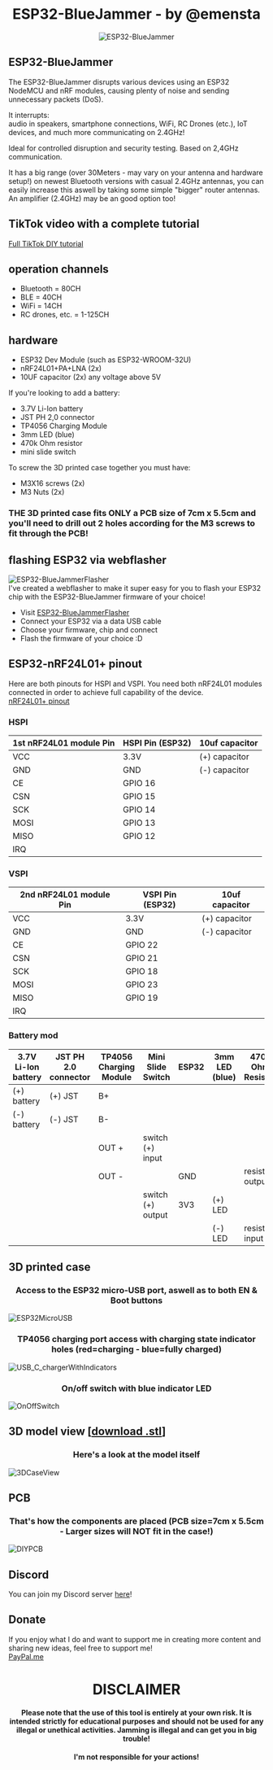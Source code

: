 <h1 align="center">ESP32-BlueJammer - by @emensta</h1>
<div align="center">
  <img src="https://dwdwpld.pages.dev/ESP32-BlueJammerBy@emensta.jpg" alt="ESP32-BlueJammer">
</div>



## ESP32-BlueJammer
The ESP32-BlueJammer disrupts various devices using an ESP32 NodeMCU and nRF modules, causing plenty of noise and sending unnecessary packets (DoS).              
                                                                    
It interrupts:                                                       
audio in speakers, smartphone connections, WiFi, RC Drones (etc.), IoT devices, and much more communicating on 2.4GHz!

Ideal for controlled disruption and security testing. Based on 2,4GHz communication.

It has a big range (over 30Meters - may vary on your antenna and hardware setup!) on newest Bluetooth versions with casual 2.4GHz antennas, you can easily increase this aswell by taking some simple "bigger" router antennas.
An amplifier (2.4GHz) may be an good option too!




## TikTok video with a complete tutorial
[Full TikTok DIY tutorial](https://www.tiktok.com/@emensta/video/7389783018002550049)



## operation channels
- Bluetooth = 80CH
- BLE = 40CH
- WiFi = 14CH
- RC drones, etc. = 1-125CH



## hardware
- ESP32 Dev Module (such as ESP32-WROOM-32U)
- nRF24L01+PA+LNA (2x)
- 10UF capacitor (2x) any voltage above 5V

If you're looking to add a battery:
- 3.7V Li-Ion battery
- JST PH 2,0 connector
- TP4056 Charging Module
- 3mm LED (blue)
- 470k Ohm resistor
- mini slide switch

To screw the 3D printed case together you must have:
- M3X16 screws (2x)
- M3 Nuts (2x)
### THE 3D printed case fits ONLY a PCB size of 7cm x 5.5cm and you'll need to drill out 2 holes according for the M3 screws to fit through the PCB!


## flashing ESP32 via webflasher
![ESP32-BlueJammerFlasher](https://dwdwpld.pages.dev/ESP32BlueJammerFlasher.png)                                                                 
I've created a webflasher to make it super easy for you to flash your ESP32 chip with the ESP32-BlueJammer firmware of your choice!
- Visit [ESP32-BlueJammerFlasher](https://esp32-bluejammerflasher.pages.dev)
- Connect your ESP32 via a data USB cable
- Choose your firmware, chip and connect
- Flash the firmware of your choice :D



## ESP32-nRF24L01+ pinout
Here are both pinouts for HSPI and VSPI. You need both nRF24L01 modules connected in order to achieve full capability of the device.                
[nRF24L01+ pinout](https://dwdwpld.pages.dev/nRF24L01pinout.png)
### HSPI
| 1st nRF24L01 module Pin | HSPI Pin (ESP32) | 10uf capacitor |
|---------------|------------------|--------------------|
| VCC           | 3.3V             | (+) capacitor |
| GND           | GND              | (-) capacitor |
| CE            | GPIO 16          |
| CSN           | GPIO 15          |
| SCK           | GPIO 14          |
| MOSI          | GPIO 13          |
| MISO          | GPIO 12          |
| IRQ           |     |

### VSPI 
| 2nd nRF24L01 module Pin | VSPI Pin (ESP32) | 10uf capacitor |
|---------------|------------------|--------------------|
| VCC           | 3.3V             | (+) capacitor |
| GND           | GND              | (-) capacitor |
| CE            | GPIO 22          |
| CSN           | GPIO 21          |
| SCK           | GPIO 18          |
| MOSI          | GPIO 23          |
| MISO          | GPIO 19          |
| IRQ           |     |

### Battery mod
| 3.7V Li-Ion battery | JST PH 2.0 connector | TP4056 Charging Module | Mini Slide Switch | ESP32 | 3mm LED (blue) | 470k Ohm Resistor |
|---------------------|----------------------|------------------------|-------------------|-------|----------------|--------------------|
| (+) battery         | (+) JST              | B+                     |                   |       |                |                    |
| (-) battery         | (-) JST              | B-                     |                   |       |                |                    |
|                     |                      | OUT +                  | switch (+) input  |       |                |                    |
|                     |                      | OUT -                  |                   | GND   |                | resistor output    |
|                     |                      |                        | switch (+) output | 3V3   | (+) LED        |                    |
|                     |                      |                        |                   |       | (-) LED        | resistor input     |


## 3D printed case

<h3 align="center">Access to the ESP32 micro-USB port, aswell as to both EN & Boot buttons</h3>

![ESP32MicroUSB](https://dwdwpld.pages.dev/ESP32-BlueJammerMicroUsb.jpg)

<h3 align="center">TP4056 charging port access with charging state indicator holes (red=charging - blue=fully charged)</h3>

![USB_C_chargerWithIndicators](https://dwdwpld.pages.dev/ESP32-BlueJammerUSB_C_chargerWithIndicators.jpg)

<h3 align="center">On/off switch with blue indicator LED</h3>

![OnOffSwitch](https://dwdwpld.pages.dev/ESP32-BlueJammerOnOffSwitch.jpg)



## 3D model view [[download .stl](https://dwdwpld.pages.dev/ESP32-BlueJammerBy@emensta3DCase.stl)]

<h3 align="center">Here's a look at the model itself</h3>

![3DCaseView](https://dwdwpld.pages.dev/ESP32-BlueJammer3DCaseView.png)



## PCB

<h3 align="center">That's how the components are placed (PCB size=7cm x 5.5cm - Larger sizes will NOT fit in the case!)</h3>

![DIYPCB](https://dwdwpld.pages.dev/DIYPCB.jpg)



## Discord
You can join my Discord server [here](https://discord.gg/yNGhKxzqUE)!



## Donate
If you enjoy what I do and want to support me in creating more content and sharing new ideas, feel free to support me!                                         
[PayPal.me](https://www.paypal.me/emensta)

<h1 align="center"> DISCLAIMER </h1>

<h4 align="center">Please note that the use of this tool is entirely at your own risk. It is intended strictly for educational purposes and should not be used for any illegal or unethical activities. Jamming is illegal and can get you in big trouble!</h4>
<h4 align="center">I'm not responsible for your actions! </h4>
